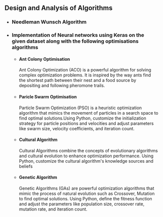 ## Design and Analysis of Algorithms
* ### Needleman Wunsch Algorithm

* ### Implementation of Neural networks using Keras on the given dataset along with the following optimisations algorithms
   *  ####  Ant Colony Optimisation
         Ant Colony Optimization (ACO) is a powerful algorithm for solving complex optimization problems. It is inspired by the way ants find the shortest path between their nest and a food source by depositing and following pheromone trails. 
   *   #### Paricle Swarm Optimisation
       Particle Swarm Optimization (PSO) is a heuristic optimization algorithm that mimics the movement of particles in a search space to find optimal solutions.Using Python, customize the initialization strategy for particle positions and velocities and adjust parameters like swarm size, velocity coefficients, and iteration count.
       
   *  #### Cultural Algorithm
        Cultural Algorithms combine the concepts of evolutionary algorithms and cultural evolution to enhance optimization performance. Using Python, customize the cultural algorithm's knowledge sources and beliefs
   *  #### Genetic Algorithm
         Genetic Algorithms (GAs) are powerful optimization algorithms that mimic the process of natural evolution such as Crossover, Mutation to find optimal solutions. Using Python, define the fitness function and adjust the parameters like
      population size, crossover rate, mutation rate, and iteration count.
